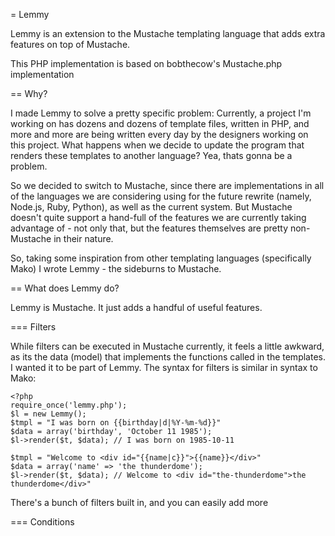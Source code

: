 = Lemmy

Lemmy is an extension to the Mustache templating language that adds extra
features on top of Mustache.

This PHP implementation is based on bobthecow's Mustache.php implementation

== Why?

I made Lemmy to solve a pretty specific problem: Currently, a project I'm
working on has dozens and dozens of template files, written in PHP, and 
more and more are being written every day by the designers working on this
project.  What happens when we decide to update the program that renders
these templates to another language?  Yea, thats gonna be a problem.

So we decided to switch to Mustache, since there are implementations
in all of the languages we are considering using for the future 
rewrite (namely, Node.js, Ruby, Python), as well as the current 
system.  But Mustache doesn't quite support a hand-full of the 
features we are currently taking advantage of - not only that, 
but the features themselves are pretty non-Mustache in their
nature.

So, taking some inspiration from other templating languages 
(specifically Mako) I wrote Lemmy - the sideburns to Mustache. 

== What does Lemmy do?

Lemmy is Mustache. It just adds a handful of useful features.

=== Filters

While filters can be executed in Mustache currently, it feels a
little awkward, as its the data (model) that implements the functions
called in the templates.  I wanted it to be part of Lemmy. The syntax
for filters is similar in syntax to Mako:

    <?php
    require_once('lemmy.php');
    $l = new Lemmy();
    $tmpl = "I was born on {{birthday|d|%Y-%m-%d}}"
    $data = array('birthday', 'October 11 1985');
    $l->render($t, $data); // I was born on 1985-10-11

    $tmpl = "Welcome to <div id="{{name|c}}">{{name}}</div>"
    $data = array('name' => 'the thunderdome');
    $l->render($t, $data); // Welcome to <div id="the-thunderdome">the thunderdome</div>"

There's a bunch of filters built in, and you can easily add more

=== Conditions

